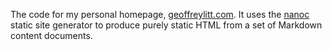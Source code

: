 The code for my personal homepage, [geoffreylitt.com](http://geoffreylitt.com). It uses the [nanoc](http://nanoc.stoneship.org/) static site generator to produce purely static HTML from a set of Markdown content documents.